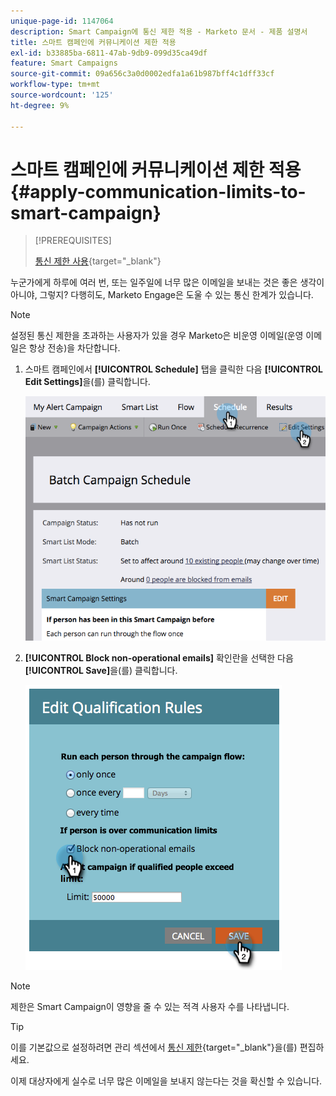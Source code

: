 ```yaml
---
unique-page-id: 1147064
description: Smart Campaign에 통신 제한 적용 - Marketo 문서 - 제품 설명서
title: 스마트 캠페인에 커뮤니케이션 제한 적용
exl-id: b33885ba-6811-47ab-9db9-099d35ca49df
feature: Smart Campaigns
source-git-commit: 09a656c3a0d0002edfa1a61b987bff4c1dff33cf
workflow-type: tm+mt
source-wordcount: '125'
ht-degree: 9%

---
```


# 스마트 캠페인에 커뮤니케이션 제한 적용 {#apply-communication-limits-to-smart-campaign}

>[!PREREQUISITES]
>
>[통신 제한 사용](/help/marketo/product-docs/administration/email-setup/enable-communication-limits.md){target="_blank"}

누군가에게 하루에 여러 번, 또는 일주일에 너무 많은 이메일을 보내는 것은 좋은 생각이 아니야, 그렇지? 다행히도, Marketo Engage은 도울 수 있는 통신 한계가 있습니다.

>[!NOTE]
>
>설정된 통신 제한을 초과하는 사용자가 있을 경우 Marketo은 비운영 이메일(운영 이메일은 항상 전송)을 차단합니다.

1. 스마트 캠페인에서 **[!UICONTROL Schedule]** 탭을 클릭한 다음 **[!UICONTROL Edit Settings]**&#x200B;을(를) 클릭합니다.

   ![](assets/apply-communication-limits-to-smart-campaign-1.png)

1. **[!UICONTROL Block non-operational emails]** 확인란을 선택한 다음 **[!UICONTROL Save]**&#x200B;을(를) 클릭합니다.

   ![](assets/apply-communication-limits-to-smart-campaign-2.png)

>[!NOTE]
>
>제한은 Smart Campaign이 영향을 줄 수 있는 적격 사용자 수를 나타냅니다.

>[!TIP]
>
>이를 기본값으로 설정하려면 관리 섹션에서 [통신 제한](/help/marketo/product-docs/administration/email-setup/enable-communication-limits.md){target="_blank"}을(를) 편집하세요.

이제 대상자에게 실수로 너무 많은 이메일을 보내지 않는다는 것을 확신할 수 있습니다.
